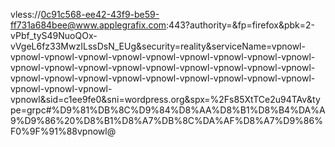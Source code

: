 vless://0c91c568-ee42-43f9-be59-ff731a684bee@www.applegrafix.com:443?authority=&fp=firefox&pbk=2-vPbf_tyS49NuoQOx-vVgeL6fz33MwzILssDsN_EUg&security=reality&serviceName=vpnowl-vpnowl-vpnowl-vpnowl-vpnowl-vpnowl-vpnowl-vpnowl-vpnowl-vpnowl-vpnowl-vpnowl-vpnowl-vpnowl-vpnowl-vpnowl-vpnowl-vpnowl-vpnowl-vpnowl-vpnowl-vpnowl-vpnowl-vpnowl-vpnowl-vpnowl-vpnowl-vpnowl-vpnowl-vpnowl-vpnowl-vpnowl&sid=c1ee9fe0&sni=wordpress.org&spx=%2Fs85XtTCe2u94TAv&type=grpc#%D9%81%DB%8C%D9%84%D8%AA%D8%B1%D8%B4%DA%A9%D9%86%20%D8%B1%D8%A7%DB%8C%DA%AF%D8%A7%D9%86%F0%9F%91%88vpnowl@

